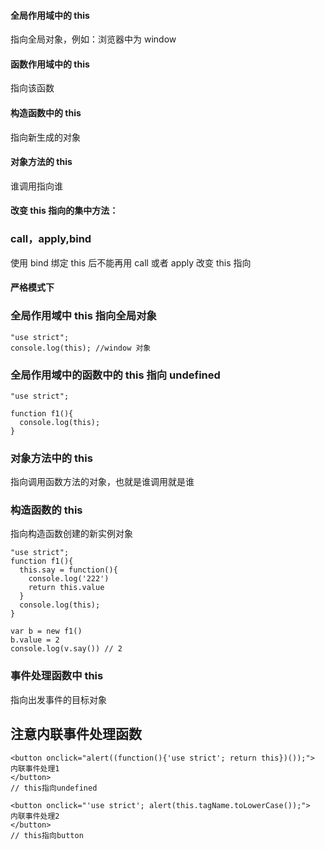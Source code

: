 #### 全局作用域中的 this

指向全局对象，例如：浏览器中为 window

#### 函数作用域中的 this

指向该函数

#### 构造函数中的 this

指向新生成的对象

#### 对象方法的 this

谁调用指向谁

#### 改变 this 指向的集中方法：

### call，apply,bind

使用 bind 绑定 this 后不能再用 call 或者 apply 改变 this 指向

#### 严格模式下

### 全局作用域中 this 指向全局对象

```
"use strict";
console.log(this); //window 对象
```

### 全局作用域中的函数中的 this 指向 undefined

```
"use strict";

function f1(){
  console.log(this);
}
```

### 对象方法中的 this

指向调用函数方法的对象，也就是谁调用就是谁

### 构造函数的 this

指向构造函数创建的新实例对象

```
"use strict";
function f1(){
  this.say = function(){
    console.log('222')
    return this.value
  }
  console.log(this);
}

var b = new f1()
b.value = 2
console.log(v.say()) // 2

```

### 事件处理函数中 this

指向出发事件的目标对象

## 注意内联事件处理函数

```
<button onclick="alert((function(){'use strict'; return this})());">
内联事件处理1
</button>
// this指向undefined
```

```
<button onclick="'use strict'; alert(this.tagName.toLowerCase());">
内联事件处理2
</button>
// this指向button
```
